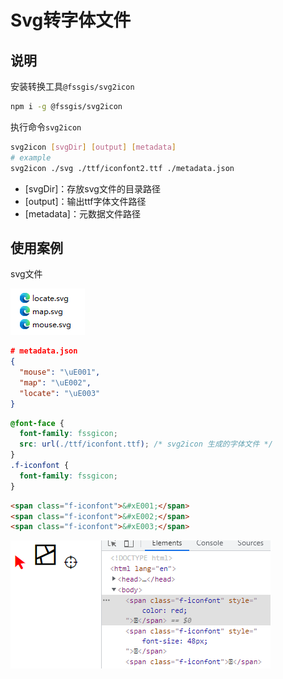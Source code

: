 # Svg转字体文件

## 说明

安装转换工具`@fssgis/svg2icon`

```bash
npm i -g @fssgis/svg2icon
```

执行命令`svg2icon`

```bash
svg2icon [svgDir] [output] [metadata]
# example
svg2icon ./svg ./ttf/iconfont2.ttf ./metadata.json
```

- [svgDir]：存放svg文件的目录路径
- [output]：输出ttf字体文件路径
- [metadata]：元数据文件路径

## 使用案例

svg文件

![](2021-08-20_125615.png)

```json
# metadata.json
{
  "mouse": "\uE001",
  "map": "\uE002",
  "locate": "\uE003"
}
```

```css
@font-face {
  font-family: fssgicon;
  src: url(./ttf/iconfont.ttf); /* svg2icon 生成的字体文件 */
}
.f-iconfont {
  font-family: fssgicon;
}
```

```html
<span class="f-iconfont">&#xE001;</span>
<span class="f-iconfont">&#xE002;</span>
<span class="f-iconfont">&#xE003;</span>
```

![](2021-08-20_130106.png)